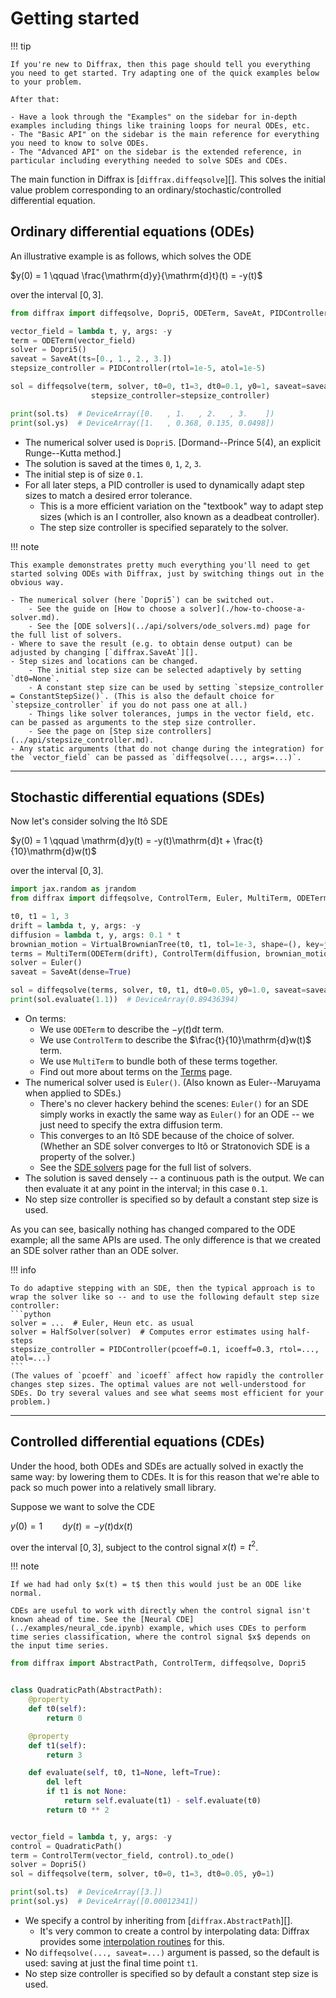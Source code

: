 # Getting started

!!! tip

    If you're new to Diffrax, then this page should tell you everything you need to get started. Try adapting one of the quick examples below to your problem.

    After that:

    - Have a look through the "Examples" on the sidebar for in-depth examples including things like training loops for neural ODEs, etc.
    - The "Basic API" on the sidebar is the main reference for everything you need to know to solve ODEs.
    - The "Advanced API" on the sidebar is the extended reference, in particular including everything needed to solve SDEs and CDEs.

The main function in Diffrax is [`diffrax.diffeqsolve`][]. This solves the initial value problem corresponding to an ordinary/stochastic/controlled differential equation.

## Ordinary differential equations (ODEs)

An illustrative example is as follows, which solves the ODE

$y(0) = 1 \qquad \frac{\mathrm{d}y}{\mathrm{d}t}(t) = -y(t)$

over the interval $[0, 3]$.

```python
from diffrax import diffeqsolve, Dopri5, ODETerm, SaveAt, PIDController

vector_field = lambda t, y, args: -y
term = ODETerm(vector_field)
solver = Dopri5()
saveat = SaveAt(ts=[0., 1., 2., 3.])
stepsize_controller = PIDController(rtol=1e-5, atol=1e-5)

sol = diffeqsolve(term, solver, t0=0, t1=3, dt0=0.1, y0=1, saveat=saveat,
                  stepsize_controller=stepsize_controller)

print(sol.ts)  # DeviceArray([0.   , 1.   , 2.   , 3.    ])
print(sol.ys)  # DeviceArray([1.   , 0.368, 0.135, 0.0498])
```

- The numerical solver used is `Dopri5`. [Dormand--Prince 5(4), an explicit Runge--Kutta method.]
- The solution is saved at the times `0`, `1`, `2`, `3`.
- The initial step is of size `0.1`.
- For all later steps, a PID controller is used to dynamically adapt step sizes to match a desired error tolerance.
    - This is a more efficient variation on the "textbook" way to adapt step sizes (which is an I controller, also known as a deadbeat controller).
    - The step size controller is specified separately to the solver.

!!! note

    This example demonstrates pretty much everything you'll need to get started solving ODEs with Diffrax, just by switching things out in the obvious way.

    - The numerical solver (here `Dopri5`) can be switched out.
        - See the guide on [How to choose a solver](./how-to-choose-a-solver.md).
        - See the [ODE solvers](../api/solvers/ode_solvers.md) page for the full list of solvers.
    - Where to save the result (e.g. to obtain dense output) can be adjusted by changing [`diffrax.SaveAt`][].
    - Step sizes and locations can be changed.
        - The initial step size can be selected adaptively by setting `dt0=None`.
        - A constant step size can be used by setting `stepsize_controller = ConstantStepSize()`. (This is also the default choice for `stepsize_controller` if you do not pass one at all.)
        - Things like solver tolerances, jumps in the vector field, etc. can be passed as arguments to the step size controller.
        - See the page on [Step size controllers](../api/stepsize_controller.md).
    - Any static arguments (that do not change during the integration) for the `vector_field` can be passed as `diffeqsolve(..., args=...)`.

---

## Stochastic differential equations (SDEs)

Now let's consider solving the Itô SDE

$y(0) = 1 \qquad \mathrm{d}y(t) = -y(t)\mathrm{d}t + \frac{t}{10}\mathrm{d}w(t)$

over the interval $[0, 3]$.

```python
import jax.random as jrandom
from diffrax import diffeqsolve, ControlTerm, Euler, MultiTerm, ODETerm, SaveAt, VirtualBrownianTree

t0, t1 = 1, 3
drift = lambda t, y, args: -y
diffusion = lambda t, y, args: 0.1 * t
brownian_motion = VirtualBrownianTree(t0, t1, tol=1e-3, shape=(), key=jrandom.PRNGKey(0))
terms = MultiTerm(ODETerm(drift), ControlTerm(diffusion, brownian_motion))
solver = Euler()
saveat = SaveAt(dense=True)

sol = diffeqsolve(terms, solver, t0, t1, dt0=0.05, y0=1.0, saveat=saveat)
print(sol.evaluate(1.1))  # DeviceArray(0.89436394)
```

- On terms:
    - We use `ODETerm` to describe the $-y(t)\mathrm{d}t$ term.
    - We use `ControlTerm` to describe the $\frac{t}{10}\mathrm{d}w(t)$ term.
    - We use `MultiTerm` to bundle both of these terms together.
    - Find out more about terms on the [Terms](../api/terms.md) page.
- The numerical solver used is `Euler()`. (Also known as Euler--Maruyama when applied to SDEs.)
    - There's no clever hackery behind the scenes: `Euler()` for an SDE simply works in exactly the same way as `Euler()` for an ODE -- we just need to specify the extra diffusion term.
    - This converges to an Itô SDE because of the choice of solver. (Whether an SDE solver converges to Itô or Stratonovich SDE is a property of the solver.)
    - See the [SDE solvers](../api/solvers/sde_solvers.md) page for the full list of solvers.
- The solution is saved densely -- a continuous path is the output. We can then evaluate it at any point in the interval; in this case `0.1`.
- No step size controller is specified so by default a constant step size is used.

As you can see, basically nothing has changed compared to the ODE example; all the same APIs are used. The only difference is that we created an SDE solver rather than an ODE solver.


!!! info

    To do adaptive stepping with an SDE, then the typical approach is to wrap the solver like so -- and to use the following default step size controller:
    ```python
    solver = ...  # Euler, Heun etc. as usual
    solver = HalfSolver(solver)  # Computes error estimates using half-steps
    stepsize_controller = PIDController(pcoeff=0.1, icoeff=0.3, rtol=..., atol=...)
    ```
    (The values of `pcoeff` and `icoeff` affect how rapidly the controller changes step sizes. The optimal values are not well-understood for SDEs. Do try several values and see what seems most efficient for your problem.)

---

## Controlled differential equations (CDEs)

Under the hood, both ODEs and SDEs are actually solved in exactly the same way: by lowering them to CDEs. It is for this reason that we're able to pack so much power into a relatively small library.

Suppose we want to solve the CDE

$y(0) = 1 \qquad \mathrm{d}y(t) = -y(t) \mathrm{d}x(t)$

over the interval $[0, 3]$, subject to the control signal $x(t) = t^2$.

!!! note

    If we had had only $x(t) = t$ then this would just be an ODE like normal.

    CDEs are useful to work with directly when the control signal isn't known ahead of time. See the [Neural CDE](../examples/neural_cde.ipynb) example, which uses CDEs to perform time series classification, where the control signal $x$ depends on the input time series.

```python
from diffrax import AbstractPath, ControlTerm, diffeqsolve, Dopri5


class QuadraticPath(AbstractPath):
    @property
    def t0(self):
        return 0

    @property
    def t1(self):
        return 3

    def evaluate(self, t0, t1=None, left=True):
        del left
        if t1 is not None:
            return self.evaluate(t1) - self.evaluate(t0)
        return t0 ** 2


vector_field = lambda t, y, args: -y
control = QuadraticPath()
term = ControlTerm(vector_field, control).to_ode()
solver = Dopri5()
sol = diffeqsolve(term, solver, t0=0, t1=3, dt0=0.05, y0=1)

print(sol.ts)  # DeviceArray([3.])
print(sol.ys)  # DeviceArray([0.00012341])
```

- We specify a control by inheriting from [`diffrax.AbstractPath`][].
    - It's very common to create a control by interpolating data: Diffrax provides some [interpolation routines](../api/interpolation.md) for this.
- No `diffeqsolve(..., saveat=...)` argument is passed, so the default is used: saving at just the final time point `t1`.
- No step size controller is specified so by default a constant step size is used.
